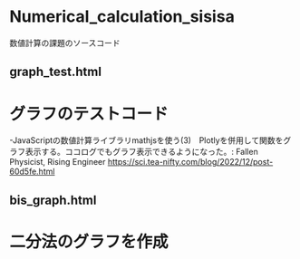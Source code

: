 # Numerical_calculation_sisisa
数値計算の課題のソースコード

## graph_test.html
# グラフのテストコード

-JavaScriptの数値計算ライブラリmathjsを使う(3)　Plotlyを併用して関数をグラフ表示する。ココログでもグラフ表示できるようになった。: Fallen Physicist, Rising Engineer
https://sci.tea-nifty.com/blog/2022/12/post-60d5fe.html

## bis_graph.html

# 二分法のグラフを作成

